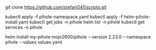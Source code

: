 git clone https://github.com/stefanG41/scripts.git

kubectl apply -f pihole-namespace.yaml
kubectl apply -f helm-pihole-install.yaml
kubectl get jobs -n pihole
helm list -n pihole
kubectl get services -n pihole



helm install my-pihole mojo2600/pihole --version 2.23.0 --namespace pihole --values values.yaml
